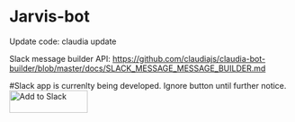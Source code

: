# Jarvis-bot

Update code:
claudia update

Slack message builder API:
https://github.com/claudiajs/claudia-bot-builder/blob/master/docs/SLACK_MESSAGE_MESSAGE_BUILDER.md


#Slack app is currenlty being developed. Ignore button until further notice.
<a href="https://slack.com/oauth/authorize?scope=commands,bot&client_id=81979454913.97303513202"><img alt="Add to Slack" height="40" width="139" src="https://platform.slack-edge.com/img/add_to_slack.png" srcset="https://platform.slack-edge.com/img/add_to_slack.png 1x, https://platform.slack-edge.com/img/add_to_slack@2x.png 2x" /></a>
